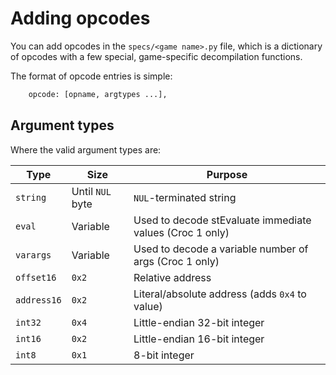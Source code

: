 # Adding opcodes

You can add opcodes in the `specs/<game name>.py` file, which is a dictionary of opcodes with a few special, game-specific decompilation functions.

The format of opcode entries is simple:

```py
	opcode: [opname, argtypes ...],
```

## Argument types

Where the valid argument types are:

| Type | Size | Purpose |
| ---- | ---- | ------- |
| `string`| Until `NUL` byte | `NUL`-terminated string |
| `eval` | Variable | Used to decode stEvaluate immediate values (Croc 1 only) |
| `varargs` | Variable | Used to decode a variable number of args (Croc 1 only) |
| `offset16` | `0x2` | Relative address |
| `address16` | `0x2` | Literal/absolute address (adds `0x4` to value) |
| `int32` | `0x4` | Little-endian 32-bit integer |
| `int16` | `0x2` | Little-endian 16-bit integer |
| `int8` | `0x1` | 8-bit integer |
